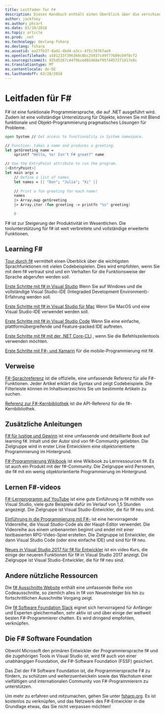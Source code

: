 ```yaml
---
title: Leitfaden für F#
description: Dieses Handbuch enthält einen Überblick über die verschiedenen Lernmaterialien für f#, funktionalen Programmiersprachen, die auf .NET ausgeführt wird.
author: jackfoxy
ms.author: phcart
ms.date: 03/19/2018
ms.topic: article
ms.prod: .net
ms.technology: devlang-fsharp
ms.devlang: fsharp
ms.assetid: ea27fb37-dad1-4bd4-a3cc-4f5c70767ae9
ms.openlocfilehash: a101233f396368c0bc25937c49f77699cb9f8cf2
ms.sourcegitcommit: 935d5267c44f9bce801468ef95f44572f1417e8c
ms.translationtype: MT
ms.contentlocale: de-DE
ms.lasthandoff: 03/28/2018
---
```

# <a name="f-guide"></a>Leitfaden für F#

F# ist eine funktionale Programmiersprache, die auf .NET ausgeführt wird. Zudem ist eine vollständige Unterstützung für Objekte, können Sie mit Blend funktionale und Objekt-Programmierung pragmatisches Lösungen für Probleme.

```fsharp
open System // Get access to functionality in System namespace.

// Function: takes a name and produces a greeting.
let getGreeting name =
    sprintf "Hello, %s! Isn't F# great?" name

// Use the EntryPoint attribute to run the program.
[<EntryPoint>]
let main args =
    // Define a list of names
    let names = [| "Don"; "Julia"; "Xi" |]
    
    // Print a fun greeting for each name!
    names
    |> Array.map getGreeting
    |> Array.iter (fun greeting -> printfn "%s" greeting)

    0
```

F# ist zur Steigerung der Produktivität im Wesentlichen. Die toolunterstützung für f# ist weit verbreitete und vollständige erweiterte Funktionen.

## <a name="learning-f"></a>Learning F# #

[Tour durch f#](tour.md) vermittelt einen Überblick über die wichtigsten Sprachfunktionen mit vielen Codebeispielen. Dies wird empfohlen, wenn Sie mit dem f# vertraut sind und ein Verhalten für die Funktionsweise der Sprache abgerufen werden soll.

[Erste Schritte mit f# in Visual Studio](get-started/get-started-visual-studio.md) Wenn Sie auf Windows und die vollständige Visual Studio-IDE (Integraded Development Environment)-Erfahrung werden soll.

[Erste Schritte mit f# in Visual Studio für Mac](get-started/get-started-with-visual-studio-for-mac.md) Wenn Sie MacOS und eine Visual Studio-IDE verwendet werden soll.

[Erste Schritte mit f# in Visual Studio Code](get-started/get-started-vscode.md) Wenn Sie eine einfache, plattformübergreifende und Feature-packed IDE auftreten.

[Erste Schritte mit f# mit der .NET Core-CLI](get-started/get-started-command-line.md) , wenn Sie die Befehlszeilentools verwenden möchten.

[Erste Schritte mit F#- und Xamarin](https://docs.microsoft.com/xamarin/cross-platform/platform/fsharp/) für die mobile-Programmierung mit f#.

## <a name="references"></a>Verweise

[F#-Sprachreferenz](language-reference/index.md) ist die offizielle, eine umfassende Referenz für alle F#-Funktionen. Jeder Artikel erklärt die Syntax und zeigt Codebeispiele. Die Filterleiste können im Inhaltsverzeichnis Sie um bestimmte Artikeln zu suchen.

[Referenz zur F#-Kernbibliothek](https://msdn.microsoft.com/visualfsharpdocs/conceptual/fsharp-core-library-reference) ist die API-Referenz für die f#-Kernbibliothek.


## <a name="additional-guides"></a>Zusätzliche Anleitungen

[F# für lustige und Gewinn](https://swlaschin.gitbooks.io/fsharpforfunandprofit/content/) ist eine umfassende und detaillierte Book auf learning f#. Inhalt und der Autor sind von f#-Community geliebten. Die Zielgruppe wird in erster Linie Entwicklern eine objektorientierte Programmierung im Hintergrund.

[F#-Programmierung Wikibook](https://en.wikibooks.org/wiki/F_Sharp_Programming) ist eine Wikibook zu Lernressourcen f#. Es ist auch ein Produkt mit der f#-Community. Die Zielgruppe wird Personen, die f# mit ein wenig objektorientierte Programmierung im Hintergrund.

## <a name="learn-f-through-videos"></a>Lernen F#-videos

[F#-Lernprogramm auf YouTube](https://www.youtube.com/watch?v=c7eNDJN758U) ist eine gute Einführung in f# mithilfe von Visual Studio, viele gute Beispiele dafür im Verlauf von 1,5 Stunden angezeigt. Die Zielgruppe ist Visual Studio-Entwickler, die für f# neu sind.

[Einführung in die Programmierung mit F#-](https://www.youtube.com/watch?v=Teak30_pXHk&list=PLEoMzSkcN8oNiJ67Hd7oRGgD1d4YBxYGC) ist eine hervorragende Videoreihe, die Visual Studio-Code als der Haupt-Editor verwendet. Die Videoreihe aus einem unbenannten beginnt und endet mit einer textbasierten RPG-Video-Spiel erstellen. Die Zielgruppe ist Entwickler, die dann Visual Studio Code (oder eine einfache IDE) und sind für f# neu.

[Neues in Visual Studio 2017 für f# für Entwickler](https://www.linkedin.com/learning/what-s-new-in-visual-studio-2017-for-f-sharp-for-developers) ist ein video Kurs, die einige der neueren Funktionen für f# in Visual Studio 2017 anzeigt. Die Zielgruppe ist Visual Studio-Entwickler, die für f# neu sind.

## <a name="other-useful-resources"></a>Andere nützliche Ressourcen

Die [f# Ausschnitte Website](http://www.fssnip.net) enthält eine umfassende Reihe von Codeausschnitte, so ziemlich alles in f# von Neueinsteiger bis hin zu fortschrittlichen Ausschnitte Vorgang zeigt.

Die [f# Software Foundation Slack](http://fsharp.org/guides/slack/) eignet sich hervorragend für Anfänger und Experten gleichermaßen, sehr aktiv ist und über einige der weltweit besten F#-Programmierer chatten. Es wird dringend empfohlen, verknüpfen.

## <a name="the-f-software-foundation"></a>Die F# Software Foundation

Obwohl Microsoft den primären Entwickler der Programmiersprache f# und die zugehörigen Tools in Visual Studio ist, wird f# auch von einer unabhängigen Foundation, die F#-Software Foundation (FSSF) gesichert.

Das Ziel der F# Software Foundation ist, die Programmiersprache F# zu fördern, zu schützen und weiterzuentwickeln sowie das Wachstum einer vielfältigen und internationalen Community von F#-Programmierern zu unterstützen.

Um mehr zu erfahren und mitzumachen, gehen Sie unter [fsharp.org](http://fsharp.org). Es ist kostenlos zu verknüpfen, und das Netzwerk des F#-Entwickler in die Grundlage etwas, das Sie nicht verpassen möchten!
